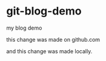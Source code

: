 # git-blog-demo
my blog demo

this change was made on github.com

and this change was made locally.
